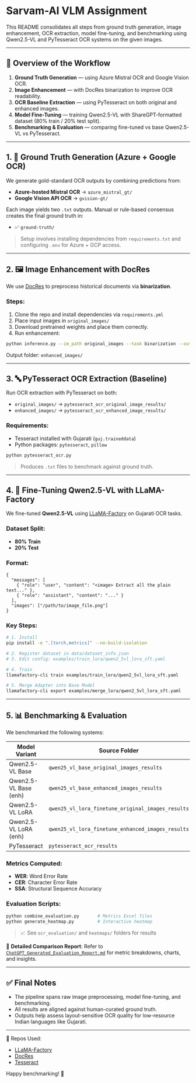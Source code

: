 # Sarvam-AI VLM Assignment 

This README consolidates all steps from ground truth generation, image enhancement, OCR extraction, model fine-tuning, and benchmarking using Qwen2.5-VL and PyTesseract OCR systems on the given images.

---

## 🔄 Overview of the Workflow

1. **Ground Truth Generation** — using Azure Mistral OCR and Google Vision OCR.
2. **Image Enhancement** — with DocRes binarization to improve OCR readability.
3. **OCR Baseline Extraction** — using PyTesseract on both original and enhanced images.
4. **Model Fine-Tuning** — training Qwen2.5-VL with ShareGPT-formatted dataset (80% train / 20% test split).
5. **Benchmarking & Evaluation** — comparing fine-tuned vs base Qwen2.5-VL vs PyTesseract.

---

## 1. 🧾 Ground Truth Generation (Azure + Google OCR)

We generate gold-standard OCR outputs by combining predictions from:

* **Azure-hosted Mistral OCR**  → `azure_mistral_gt/`
* **Google Vision API OCR**     → `gvision-gt/`

Each image yields two `.txt` outputs. Manual or rule-based consensus creates the final ground truth in:

* ✅ `ground-truth/`

> Setup involves installing dependencies from `requirements.txt` and configuring `.env` for Azure + GCP access.

---

## 2. 🖼️ Image Enhancement with DocRes

We use [DocRes](https://github.com/ZZZHANG-jx/DocRes) to preprocess historical documents via **binarization**.

### Steps:

1. Clone the repo and install dependencies via `requirements.yml`
2. Place input images in `original_images/`
3. Download pretrained weights and place them correctly.
4. Run enhancement:

```bash
python inference.py --im_path original_images --task binarization --out_folder enhanced_images
```

Output folder: `enhanced_images/`

---

## 3. 🔤 PyTesseract OCR Extraction (Baseline)

Run OCR extraction with PyTesseract on both:

* `original_images/` → `pytesseract_ocr_original_image_results/`
* `enhanced_images/` → `pytesseract_ocr_enhanced_image_results/`

### Requirements:

* Tesseract installed with Gujarati (`guj.traineddata`)
* Python packages: `pytesseract`, `pillow`

```bash
python pytesseract_ocr.py
```

> Produces `.txt` files to benchmark against ground truth.

---

## 4. 🧠 Fine-Tuning Qwen2.5-VL with LLaMA-Factory

We fine-tuned **Qwen2.5-VL** using [LLaMA-Factory](https://github.com/hiyouga/LLaMA-Factory) on Gujarati OCR tasks.

### Dataset Split:

* **80% Train**
* **20% Test**

### Format:

```jsonc
{
  "messages": [
    { "role": "user", "content": "<image> Extract all the plain text..." },
    { "role": "assistant", "content": "..." }
  ],
  "images": ["/path/to/image_file.png"]
}
```

### Key Steps:

```bash
# 1. Install
pip install -e ".[torch,metrics]" --no-build-isolation

# 2. Register dataset in data/dataset_info.json
# 3. Edit config: examples/train_lora/qwen2_5vl_lora_sft.yaml

# 4. Train
llamafactory-cli train examples/train_lora/qwen2_5vl_lora_sft.yaml

# 5. Merge Adapter into Base Model
llamafactory-cli export examples/merge_lora/qwen2_5vl_lora_sft.yaml
```

---

## 5. 📊 Benchmarking & Evaluation

We benchmarked the following systems:

| Model Variant         | Source Folder                                     |
| --------------------- | ------------------------------------------------- |
| Qwen2.5-VL Base       | `qwen25_vl_base_original_images_results`          |
| Qwen2.5-VL Base (enh) | `qwen25_vl_base_enhanced_images_results`          |
| Qwen2.5-VL LoRA       | `qwen25_vl_lora_finetune_original_images_results` |
| Qwen2.5-VL LoRA (enh) | `qwen25_vl_lora_finetune_enhanced_images_results` |
| PyTesseract           | `pytesseract_ocr_results`                         |

### Metrics Computed:

* **WER**: Word Error Rate
* **CER**: Character Error Rate
* **SSA**: Structural Sequence Accuracy

### Evaluation Scripts:

```bash
python combine_evaluation.py       # Metrics Excel files
python generate_heatmap.py         # Interactive heatmap
```

> 📈 See `ocr_evaluation/` and `heatmaps/` folders for results

📄 **Detailed Comparison Report**:
Refer to [`ChatGPT_Generated_Evaluation_Report.md`](ChatGPT_Generated_Evaluation_Report.md) for metric breakdowns, charts, and insights.

---

## ✅ Final Notes

* The pipeline spans raw image preprocessing, model fine-tuning, and benchmarking.
* All results are aligned against human-curated ground truth.
* Outputs help assess layout-sensitive OCR quality for low-resource Indian languages like Gujarati.

---

🔗 Repos Used:

* [LLaMA-Factory](https://github.com/hiyouga/LLaMA-Factory)
* [DocRes](https://github.com/ZZZHANG-jx/DocRes)
* [Tesseract](https://github.com/tesseract-ocr/tesseract)

Happy benchmarking! 🎯
